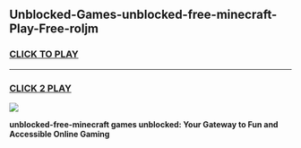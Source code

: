 
## Unblocked-Games-unblocked-free-minecraft-Play-Free-roljm
<h3>
<a href="https://premium76.site?title=unblocked-free-minecraft&ref=10A">CLICK TO PLAY</a></h3>
<hr>

<h3>
<a href="https://premium76.site?title=unblocked-free-minecraft&ref=10A">CLICK 2 PLAY</a>
  
</h3>

<a href="https://premium76.site?title=unblocked-free-minecraft&ref=10A"><img src="https://clearcache.store/games.png"></a>


**unblocked-free-minecraft games unblocked: Your Gateway to Fun and Accessible Online Gaming**
